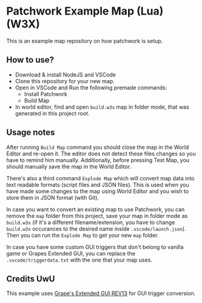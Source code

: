 # Patchwork Example Map (Lua) (W3X)

This is an example map repository on how patchwork is setup.

## How to use?

- Download & install NodeJS and VSCode
- Clone this repository for your new map.
- Open in VSCode and Run the following premade commands:
  - Install Patchwork
  - Build Map
- In world editor, find and open `build.w3x` map in folder mode, that was generated in this project root.

## Usage notes
After running `Build Map` command you should close the map in the World Editor and re-open it. The editor does not detect these files changes so you have to remind him manually. Additionally, before pressing Test Map, you should manually save the map in the World Editor.

There's also a third command `Explode Map` which will convert map data into text readable formats (script files and JSON files). This is used when you have made some changes to the map using World Editor and you wish to store them in JSON format (with Git).

In case you want to convert an existing map to use Patchwork, you can remove the `map` folder from this project, save your map in folder mode as `build.w3x` (if it's a different filename/extension, you have to change `build.w3x` occurances to the desired name inside `.vscode/launch.json`). Then you can run the `Explode Map` to get your new `map` folder.

In case you have some custom GUI triggers that don't belong to vanilla game or Grapes Extended GUI, you can replace the `.vscode/triggerdata.txt` with the one that your map uses.

## Credits UwU
This example uses [Grape's Extended GUI REV13](https://www.hiveworkshop.com/threads/1-35-grapesofwaths-extended-gui.347569) for GUI trigger conversion.